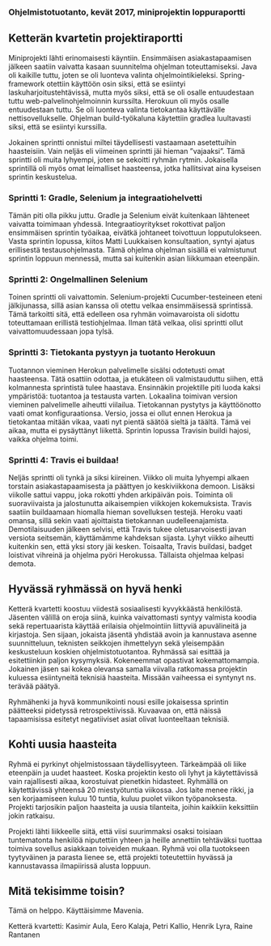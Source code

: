 ### Ohjelmistotuotanto, kevät 2017, miniprojektin loppuraportti


## Ketterän kvartetin projektiraportti


Miniprojekti lähti erinomaisesti käyntiin. Ensimmäisen asiakastapaamisen jälkeen saatiin vaivatta kasaan suunnitelma ohjelman toteuttamiseksi. Java oli kaikille tuttu, joten se oli luonteva valinta ohjelmointikieleksi. Spring-framework otettiin käyttöön osin siksi, että se esiintyi laskuharjoitustehtävissä, mutta myös siksi, että se oli osalle entuudestaan tuttu web-palvelinohjelmoinnin kurssilta. Herokuun oli myös osalle entuudestaan tuttu. Se oli luonteva valinta tietokantaa käyttävälle nettisovellukselle. Ohjelman build-työkaluna käytettiin gradlea luultavasti siksi, että se esiintyi kurssilla.

Jokainen sprintti onnistui miltei täydellisesti vastaamaan asetettuihin haasteisiin. Vain neljäs eli viimeinen sprintti jäi hieman ”vajaaksi”. Tämä sprintti oli muita lyhyempi, joten se sekoitti ryhmän rytmin. Jokaisella sprintillä oli myös omat leimalliset haasteensa, jotka hallitsivat aina kyseisen sprintin keskustelua.


### Sprintti 1: Gradle, Selenium ja integraatiohelvetti

Tämän piti olla pikku juttu. Gradle ja Selenium eivät kuitenkaan lähteneet vaivatta toimimaan yhdessä.  Integraatioyritykset rokottivat paljon ensimmäisen sprintin työaikaa, eivätkä johtaneet toivottuun lopputulokseen. Vasta sprintin lopussa, kiitos Matti Luukkaisen konsultaation, syntyi ajatus erillisestä testausohjelmasta. Tämä ohjelma ohjelman sisällä ei valmistunut sprintin loppuun mennessä, mutta sai kuitenkin asian liikkumaan eteenpäin.
 

### Sprintti 2: Ongelmallinen Selenium

Toinen sprintti oli vaivattomin. Selenium-projekti Cucumber-testeineen eteni jälkijunassa, sillä asian kanssa oli otettu velkaa ensimmäisessä sprintissä. Tämä tarkoitti sitä, että edelleen osa ryhmän voimavaroista oli sidottu toteuttamaan erillistä testiohjelmaa. Ilman tätä velkaa, olisi sprintti ollut vaivattomuudessaan jopa tylsä. 


### Sprintti 3: Tietokanta pystyyn ja tuotanto Herokuun

Tuotannon vieminen Herokun palvelimelle sisälsi odotetusti omat haasteensa. Tätä osattiin odottaa, ja etukäteen oli valmistauduttu siihen, että kolmannesta sprintistä tulee haastava. Ensinnäkin projektille piti luoda kaksi ympäristöä: tuotantoa ja testausta varten. Lokaalina toimivan version vieminen palvelimelle aiheutti viilailua. Tietokannan pystytys ja käyttöönotto vaati omat konfiguraationsa. Versio, jossa ei ollut ennen Herokua ja tietokantaa mitään vikaa, vaati nyt pientä säätöä sieltä ja täältä. Tämä vei aikaa, mutta ei pysäyttänyt liikettä. Sprintin lopussa Travisin buildi hajosi, vaikka ohjelma toimi.


### Sprintti 4: Travis ei buildaa!

Neljäs sprintti oli tynkä ja siksi kiireinen. Viikko oli muita lyhyempi alkaen torstain asiakastapaamisesta ja päättyen jo keskiviikkona demoon. Lisäksi viikolle sattui vappu, joka rokotti yhden arkipäivän pois. Toiminta oli suoraviivaista ja jalostunutta aikaisempien viikkojen kokemuksista. Travis saatiin buildaamaan hiomalla hieman sovelluksen testejä. Heroku vaati omansa, sillä sekin vaati ajoittaista tietokannan uudelleenajamista. Demotilaisuuden jälkeen selvisi, että Travis tukee oletusarvoisesti javan versiota seitsemän, käyttämämme kahdeksan sijasta. Lyhyt viikko aiheutti kuitenkin sen, että yksi story jäi kesken. Toisaalta, Travis buildasi, badget loistivat vihreinä ja ohjelma pyöri Herokussa. Tällaista ohjelmaa kelpasi demota. 


## Hyvässä ryhmässä on hyvä henki

Ketterä kvartetti koostuu viidestä sosiaalisesti kyvykkäästä henkilöstä. Jäsenten välillä on eroja siinä, kuinka vaivattomasti syntyy valmista koodia sekä repertuaarista käyttää erilaisia ohjelmointiin liittyviä apuvälineitä ja kirjastoja. Sen sijaan, jokaista jäsentä yhdistää avoin ja kannustava asenne suunnitteluun, teknisten seikkojen ihmettelyyn sekä yleisempään keskusteluun koskien ohjelmistotuotantoa. Ryhmässä sai esittää ja esitettiinkin paljon kysymyksiä. Kokeneemmat opastivat kokemattomampia. Jokainen jäsen sai kokea olevansa samalla viivalla ratkomassa projektin kuluessa esiintyneitä teknisiä haasteita. Missään vaiheessa ei syntynyt ns. terävää päätyä.

Ryhmähenki ja hyvä kommunikointi nousi esille jokaisessa sprintin päätteeksi pidetyssä retrospektiivissä. Kuvaavaa on, että näissä tapaamisissa esitetyt negatiiviset asiat olivat luonteeltaan teknisiä. 


## Kohti uusia haasteita

Ryhmä ei pyrkinyt ohjelmistossaan täydellisyyteen. Tärkeämpää oli liike eteenpäin ja uudet haasteet. Koska projektin kesto oli lyhyt ja käytettävissä vain rajallisesti aikaa, korostuivat pienetkin hidasteet. Ryhmällä on käytettävissä yhteensä 20 miestyötuntia viikossa. Jos laite menee rikki, ja sen korjaamiseen kuluu 10 tuntia, kuluu puolet viikon työpanoksesta. Projekti tarjosikin paljon haasteita ja uusia tilanteita, joihin kaikkiin keksittiin jokin ratkaisu.

Projekti lähti liikkeelle siitä, että viisi suurimmaksi osaksi toisiaan tuntematonta henkilöä niputettiin yhteen ja heille annettiin tehtäväksi tuottaa toimiva sovellus asiakkaan toiveiden mukaan. Ryhmä voi olla tuotokseen tyytyväinen ja parasta lienee se, että projekti toteutettiin hyvässä ja kannustavassa ilmapiirissä alusta loppuun. 

## Mitä tekisimme toisin?

Tämä on helppo. Käyttäisimme Mavenia.



Ketterä kvartetti:
Kasimir Aula,
Eero Kalaja,
Petri Kallio,
Henrik Lyra,
Raine Rantanen
